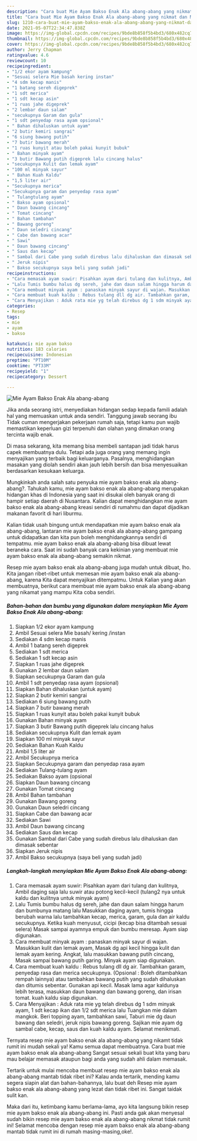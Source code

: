 ```yaml
---
description: "Cara buat Mie Ayam Bakso Enak Ala abang-abang yang nikmat dan Mudah Dibuat"
title: "Cara buat Mie Ayam Bakso Enak Ala abang-abang yang nikmat dan Mudah Dibuat"
slug: 1210-cara-buat-mie-ayam-bakso-enak-ala-abang-abang-yang-nikmat-dan-mudah-dibuat
date: 2021-05-07T22:34:47.838Z
image: https://img-global.cpcdn.com/recipes/9bde8b858f5b4bd3/680x482cq70/mie-ayam-bakso-enak-ala-abang-abang-foto-resep-utama.jpg
thumbnail: https://img-global.cpcdn.com/recipes/9bde8b858f5b4bd3/680x482cq70/mie-ayam-bakso-enak-ala-abang-abang-foto-resep-utama.jpg
cover: https://img-global.cpcdn.com/recipes/9bde8b858f5b4bd3/680x482cq70/mie-ayam-bakso-enak-ala-abang-abang-foto-resep-utama.jpg
author: Jerry Chapman
ratingvalue: 4.6
reviewcount: 10
recipeingredient:
- "1/2 ekor ayam kampung"
- "Sesuai selera Mie basah kering instan"
- "4 sdm kecap manis"
- "1 batang sereh digeprek"
- "1 sdt merica"
- "1 sdt kecap asin"
- "1 ruas jahe digeprek"
- "2 lembar daun salam"
- "secukupnya Garam dan gula"
- "1 sdt penyedap rasa ayam opsional"
- " Bahan dihaluskan untuk ayam"
- "2 butir kemiri sangrai"
- "6 siung bawang putih"
- "7 butir bawang merah"
- "1 ruas kunyit atau boleh pakai kunyit bubuk"
- " Bahan minyak ayam"
- "3 butir Bawang putih digeprek lalu cincang halus"
- "secukupnya Kulit dan lemak ayam"
- "100 ml minyak sayur"
- " Bahan Kuah Kaldu"
- "1,5 liter air"
- "Secukupnya merica"
- "Secukupnya garam dan penyedap rasa ayam"
- " Tulangtulang ayam"
- " Bakso ayam opsional"
- " Daun bawang cincang"
- " Tomat cincang"
- " Bahan tambahan"
- " Bawang goreng"
- " Daun seledri cincang"
- " Cabe dan bawang acar"
- " Sawi"
- " Daun bawang cincang"
- " Saus dan kecap"
- " Sambal dari Cabe yang sudah direbus lalu dihaluskan dan dimasak sebentar"
- " Jeruk nipis"
- " Bakso secukupnya saya beli yang sudah jadi"
recipeinstructions:
- "Cara memasak ayam suwir: Pisahkan ayam dari tulang dan kulitnya, Ambil daging saja lalu suwir atau potong kecil-kecil (tulang2 nya untuk kaldu dan kulitnya untuk minyak ayam)"
- "Lalu Tumis bumbu halus dg sereh, jahe dan daun salam hingga harum dan bumbunya matang lalu Masukkan daging ayam, tumis hingga berubah warna lalu tambahkan kecap, merica, garam, gula dan air kaldu secukupnya. Ketika kuah menyusut, cicipi (kecap bisa ditambah sesuai selera) Masak sampai ayamnya empuk dan bumbu meresap. Ayam siap digunakan."
- "Cara membuat minyak ayam : panaskan minyak sayur di wajan. Masukkan kulit dan lemak ayam, Masak dg api kecil hingga kulit dan lemak ayam kering. Angkat, lalu masukkan bawang putih cincang, Masak sampai bawang putih garing. Minyak ayam siap digunakan."
- "Cara membuat kuah kaldu : Rebus tulang dll dg air. Tambahkan garam, penyedap rasa dan merica secukupnya. (Opsional : Boleh ditambahkan rempah lainnya) atau tambahkan bawang putih yang sudah dihaluskan dan ditumis sebentar. Gunakan api kecil. Masak lama agar kaldunya lebih terasa, masukkan daun bawang dan bawang goreng, dan irisan tomat. kuah kaldu siap digunakan."
- "Cara Menyajikan : Aduk rata mie yg telah direbus dg 1 sdm minyak ayam, 1 sdt kecap ikan dan 1/2 sdt merica lalu Tuangkan mie dalam mangkok. Beri topping ayam, tambahkan sawi, Taburi mie dg daun bawang dan seledri, jeruk nipis bawang goreng. Sajikan mie ayam dg sambal cabe, kecap, saus dan kuah kaldu ayam. Selamat menikmati."
categories:
- Resep
tags:
- mie
- ayam
- bakso

katakunci: mie ayam bakso 
nutrition: 183 calories
recipecuisine: Indonesian
preptime: "PT10M"
cooktime: "PT33M"
recipeyield: "1"
recipecategory: Dessert

---
```



![Mie Ayam Bakso Enak Ala abang-abang](https://img-global.cpcdn.com/recipes/9bde8b858f5b4bd3/680x482cq70/mie-ayam-bakso-enak-ala-abang-abang-foto-resep-utama.jpg)

Jika anda seorang istri, menyediakan hidangan sedap kepada famili adalah hal yang memuaskan untuk anda sendiri. Tanggung jawab seorang ibu Tidak cuman mengerjakan pekerjaan rumah saja, tetapi kamu pun wajib memastikan keperluan gizi terpenuhi dan olahan yang dimakan orang tercinta wajib enak.

Di masa  sekarang, kita memang bisa membeli santapan jadi tidak harus capek membuatnya dulu. Tetapi ada juga orang yang memang ingin menyajikan yang terbaik bagi keluarganya. Pasalnya, menghidangkan masakan yang diolah sendiri akan jauh lebih bersih dan bisa menyesuaikan berdasarkan kesukaan keluarga. 



Mungkinkah anda salah satu penyuka mie ayam bakso enak ala abang-abang?. Tahukah kamu, mie ayam bakso enak ala abang-abang merupakan hidangan khas di Indonesia yang saat ini disukai oleh banyak orang di hampir setiap daerah di Nusantara. Kalian dapat menghidangkan mie ayam bakso enak ala abang-abang kreasi sendiri di rumahmu dan dapat dijadikan makanan favorit di hari liburmu.

Kalian tidak usah bingung untuk mendapatkan mie ayam bakso enak ala abang-abang, lantaran mie ayam bakso enak ala abang-abang gampang untuk didapatkan dan kita pun boleh menghidangkannya sendiri di tempatmu. mie ayam bakso enak ala abang-abang bisa dibuat lewat beraneka cara. Saat ini sudah banyak cara kekinian yang membuat mie ayam bakso enak ala abang-abang semakin nikmat.

Resep mie ayam bakso enak ala abang-abang juga mudah untuk dibuat, lho. Kita jangan ribet-ribet untuk memesan mie ayam bakso enak ala abang-abang, karena Kita dapat menyajikan ditempatmu. Untuk Kalian yang akan membuatnya, berikut cara membuat mie ayam bakso enak ala abang-abang yang nikamat yang mampu Kita coba sendiri.

<!--inarticleads1-->

##### Bahan-bahan dan bumbu yang digunakan dalam menyiapkan Mie Ayam Bakso Enak Ala abang-abang:

1. Siapkan 1/2 ekor ayam kampung
1. Ambil Sesuai selera Mie basah/ kering /instan
1. Sediakan 4 sdm kecap manis
1. Ambil 1 batang sereh digeprek
1. Sediakan 1 sdt merica
1. Sediakan 1 sdt kecap asin
1. Siapkan 1 ruas jahe digeprek
1. Gunakan 2 lembar daun salam
1. Siapkan secukupnya Garam dan gula
1. Ambil 1 sdt penyedap rasa ayam (opsional)
1. Siapkan  Bahan dihaluskan (untuk ayam)
1. Siapkan 2 butir kemiri sangrai
1. Sediakan 6 siung bawang putih
1. Siapkan 7 butir bawang merah
1. Siapkan 1 ruas kunyit atau boleh pakai kunyit bubuk
1. Gunakan  Bahan minyak ayam
1. Siapkan 3 butir Bawang putih digeprek lalu cincang halus
1. Sediakan secukupnya Kulit dan lemak ayam
1. Siapkan 100 ml minyak sayur
1. Sediakan  Bahan Kuah Kaldu
1. Ambil 1,5 liter air
1. Ambil Secukupnya merica
1. Siapkan Secukupnya garam dan penyedap rasa ayam
1. Sediakan  Tulang-tulang ayam
1. Sediakan  Bakso ayam (opsional
1. Siapkan  Daun bawang cincang
1. Gunakan  Tomat cincang
1. Ambil  Bahan tambahan
1. Gunakan  Bawang goreng
1. Gunakan  Daun seledri cincang
1. Siapkan  Cabe dan bawang acar
1. Sediakan  Sawi
1. Ambil  Daun bawang cincang
1. Sediakan  Saus dan kecap
1. Gunakan  Sambal dari Cabe yang sudah direbus lalu dihaluskan dan dimasak sebentar
1. Siapkan  Jeruk nipis
1. Ambil  Bakso secukupnya (saya beli yang sudah jadi)




<!--inarticleads2-->

##### Langkah-langkah menyiapkan Mie Ayam Bakso Enak Ala abang-abang:

1. Cara memasak ayam suwir: Pisahkan ayam dari tulang dan kulitnya, Ambil daging saja lalu suwir atau potong kecil-kecil (tulang2 nya untuk kaldu dan kulitnya untuk minyak ayam)
1. Lalu Tumis bumbu halus dg sereh, jahe dan daun salam hingga harum dan bumbunya matang lalu Masukkan daging ayam, tumis hingga berubah warna lalu tambahkan kecap, merica, garam, gula dan air kaldu secukupnya. Ketika kuah menyusut, cicipi (kecap bisa ditambah sesuai selera) Masak sampai ayamnya empuk dan bumbu meresap. Ayam siap digunakan.
1. Cara membuat minyak ayam : panaskan minyak sayur di wajan. Masukkan kulit dan lemak ayam, Masak dg api kecil hingga kulit dan lemak ayam kering. Angkat, lalu masukkan bawang putih cincang, Masak sampai bawang putih garing. Minyak ayam siap digunakan.
1. Cara membuat kuah kaldu : Rebus tulang dll dg air. Tambahkan garam, penyedap rasa dan merica secukupnya. (Opsional : Boleh ditambahkan rempah lainnya) atau tambahkan bawang putih yang sudah dihaluskan dan ditumis sebentar. Gunakan api kecil. Masak lama agar kaldunya lebih terasa, masukkan daun bawang dan bawang goreng, dan irisan tomat. kuah kaldu siap digunakan.
1. Cara Menyajikan : Aduk rata mie yg telah direbus dg 1 sdm minyak ayam, 1 sdt kecap ikan dan 1/2 sdt merica lalu Tuangkan mie dalam mangkok. Beri topping ayam, tambahkan sawi, Taburi mie dg daun bawang dan seledri, jeruk nipis bawang goreng. Sajikan mie ayam dg sambal cabe, kecap, saus dan kuah kaldu ayam. Selamat menikmati.




Ternyata resep mie ayam bakso enak ala abang-abang yang nikamt tidak rumit ini mudah sekali ya! Kamu semua dapat membuatnya. Cara buat mie ayam bakso enak ala abang-abang Sangat sesuai sekali buat kita yang baru mau belajar memasak ataupun bagi anda yang sudah ahli dalam memasak.

Tertarik untuk mulai mencoba membuat resep mie ayam bakso enak ala abang-abang mantab tidak ribet ini? Kalau anda tertarik, mending kamu segera siapin alat dan bahan-bahannya, lalu buat deh Resep mie ayam bakso enak ala abang-abang yang lezat dan tidak ribet ini. Sangat taidak sulit kan. 

Maka dari itu, ketimbang kamu berlama-lama, ayo kita langsung bikin resep mie ayam bakso enak ala abang-abang ini. Pasti anda gak akan menyesal sudah bikin resep mie ayam bakso enak ala abang-abang nikmat tidak rumit ini! Selamat mencoba dengan resep mie ayam bakso enak ala abang-abang mantab tidak rumit ini di rumah masing-masing,oke!.

